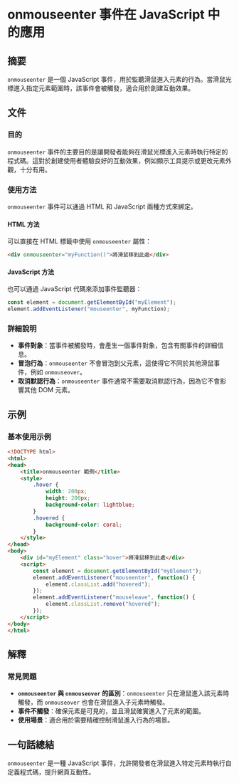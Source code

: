 <!--
Meta Description: # onmouseenter 事件在 JavaScript 中的應用 ## 摘要 `onmouseenter` 是一個 JavaScript 事件，用於監聽滑鼠進入元素的行為。當滑鼠光標進入指定元素範圍時，該事件會被觸發，適合用於創建互動效果。 ## 文件 ### 目的 `onmouseenter`...
Meta Keywords: onmouseenter, html, javascript, element, div
-->

# onmouseenter 事件在 JavaScript 中的應用

## 摘要
`onmouseenter` 是一個 JavaScript 事件，用於監聽滑鼠進入元素的行為。當滑鼠光標進入指定元素範圍時，該事件會被觸發，適合用於創建互動效果。

## 文件
### 目的
`onmouseenter` 事件的主要目的是讓開發者能夠在滑鼠光標進入元素時執行特定的程式碼。這對於創建使用者體驗良好的互動效果，例如顯示工具提示或更改元素外觀，十分有用。

### 使用方法
`onmouseenter` 事件可以通過 HTML 和 JavaScript 兩種方式來綁定。

#### HTML 方法
可以直接在 HTML 標籤中使用 `onmouseenter` 屬性：
```html
<div onmouseenter="myFunction()">將滑鼠移到此處</div>
```

#### JavaScript 方法
也可以通過 JavaScript 代碼來添加事件監聽器：
```javascript
const element = document.getElementById("myElement");
element.addEventListener("mouseenter", myFunction);
```

### 詳細說明
- **事件對象**：當事件被觸發時，會產生一個事件對象，包含有關事件的詳細信息。
- **冒泡行為**：`onmouseenter` 不會冒泡到父元素，這使得它不同於其他滑鼠事件，例如 `onmouseover`。
- **取消默認行為**：`onmouseenter` 事件通常不需要取消默認行為，因為它不會影響其他 DOM 元素。

## 示例
### 基本使用示例
```html
<!DOCTYPE html>
<html>
<head>
    <title>onmouseenter 範例</title>
    <style>
        .hover {
            width: 200px;
            height: 200px;
            background-color: lightblue;
        }
        .hovered {
            background-color: coral;
        }
    </style>
</head>
<body>
    <div id="myElement" class="hover">將滑鼠移到此處</div>
    <script>
        const element = document.getElementById("myElement");
        element.addEventListener("mouseenter", function() {
            element.classList.add("hovered");
        });
        element.addEventListener("mouseleave", function() {
            element.classList.remove("hovered");
        });
    </script>
</body>
</html>
```

## 解釋
### 常見問題
- **`onmouseenter` 與 `onmouseover` 的區別**：`onmouseenter` 只在滑鼠進入該元素時觸發，而 `onmouseover` 也會在滑鼠進入子元素時觸發。
- **事件不觸發**：確保元素是可見的，並且滑鼠確實進入了元素的範圍。
- **使用場景**：適合用於需要精確控制滑鼠進入行為的場景。

## 一句話總結
`onmouseenter` 是一種 JavaScript 事件，允許開發者在滑鼠進入特定元素時執行自定義程式碼，提升網頁互動性。